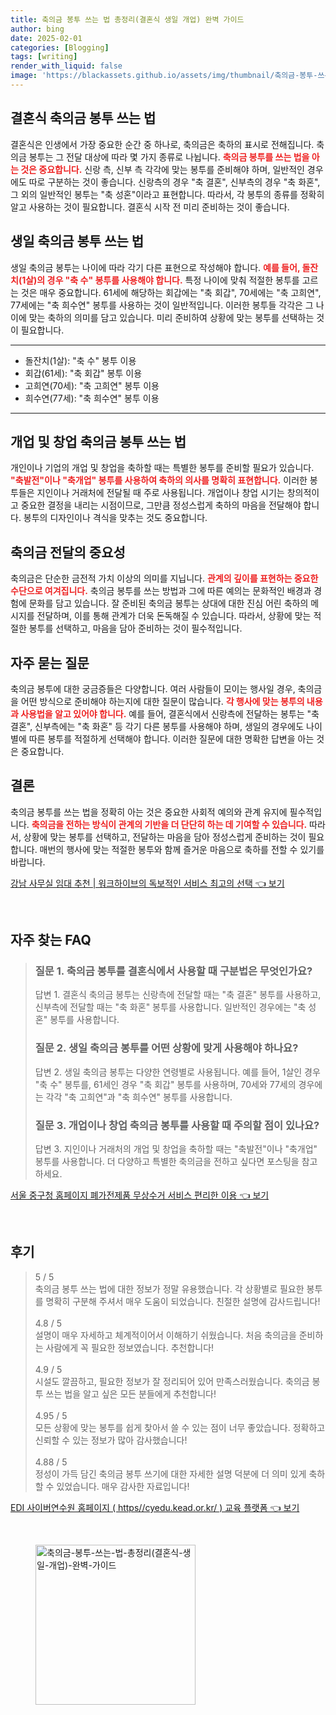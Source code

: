 ```yaml
---
title: 축의금 봉투 쓰는 법 총정리(결혼식 생일 개업) 완벽 가이드
author: bing
date: 2025-02-01
categories: [Blogging]
tags: [writing]
render_with_liquid: false
image: 'https://blackassets.github.io/assets/img/thumbnail/축의금-봉투-쓰는-법-총정리(결혼식-생일-개업)-완벽-가이드.webp'
---
```



<h2 id='결혼식_축의금_봉투_쓰기'>결혼식 축의금 봉투 쓰는 법</h2>

<p>결혼식은 인생에서 가장 중요한 순간 중 하나로, 축의금은 축하의 표시로 전해집니다. 축의금 봉투는 그 전달 대상에 따라 몇 가지 종류로 나뉩니다. <b><span style="color: #ee2323;">축의금 봉투를 쓰는 법을 아는 것은 중요합니다.</span></b> 신랑 측, 신부 측 각각에 맞는 봉투를 준비해야 하며, 일반적인 경우에도 따로 구분하는 것이 좋습니다. 신랑측의 경우 "축 결혼", 신부측의 경우 "축 화혼", 그 외의 일반적인 봉투는 "축 성혼"이라고 표현합니다. 따라서, 각 봉투의 종류를 정확히 알고 사용하는 것이 필요합니다. 결혼식 시작 전 미리 준비하는 것이 좋습니다.</p>

<h2 id='생일_축의금_봉투_쓰기'>생일 축의금 봉투 쓰는 법</h2>

<p>생일 축의금 봉투는 나이에 따라 각기 다른 표현으로 작성해야 합니다. <b><span style="color: #ee2323;">예를 들어, 돌잔치(1살)의 경우 "축 수" 봉투를 사용해야 합니다.</span></b> 특정 나이에 맞춰 적절한 봉투를 고르는 것은 매우 중요합니다. 61세에 해당하는 회갑에는 "축 회갑", 70세에는 "축 고희연", 77세에는 "축 희수연" 봉투를 사용하는 것이 일반적입니다. 이러한 봉투들 각각은 그 나이에 맞는 축하의 의미를 담고 있습니다. 미리 준비하여 상황에 맞는 봉투를 선택하는 것이 필요합니다.</p>

<hr />

<ul>
    <li>돌잔치(1살): "축 수" 봉투 이용</li>
    <li>회갑(61세): "축 회갑" 봉투 이용</li>
    <li>고희연(70세): "축 고희연" 봉투 이용</li>
    <li>희수연(77세): "축 희수연" 봉투 이용</li>
</ul>

<hr />

<h2 id='개업_창업_축의금_봉투_쓰기'>개업 및 창업 축의금 봉투 쓰는 법</h2>

<p>개인이나 기업의 개업 및 창업을 축하할 때는 특별한 봉투를 준비할 필요가 있습니다. <b><span style="color: #ee2323;">"축발전"이나 "축개업" 봉투를 사용하여 축하의 의사를 명확히 표현합니다.</span></b> 이러한 봉투들은 지인이나 거래처에 전달될 때 주로 사용됩니다. 개업이나 창업 시기는 창의적이고 중요한 결정을 내리는 시점이므로, 그만큼 정성스럽게 축하의 마음을 전달해야 합니다. 봉투의 디자인이나 격식을 맞추는 것도 중요합니다.</p>

<h2 id='축의금_전달의_중요성'>축의금 전달의 중요성</h2>

<p>축의금은 단순한 금전적 가치 이상의 의미를 지닙니다. <b><span style="color: #ee2323;">관계의 깊이를 표현하는 중요한 수단으로 여겨집니다.</span></b> 축의금 봉투를 쓰는 방법과 그에 따른 예의는 문화적인 배경과 경험에 문화를 담고 있습니다. 잘 준비된 축의금 봉투는 상대에 대한 진심 어린 축하의 메시지를 전달하며, 이를 통해 관계가 더욱 돈독해질 수 있습니다. 따라서, 상황에 맞는 적절한 봉투를 선택하고, 마음을 담아 준비하는 것이 필수적입니다.</p>

<h2 id='자주_묻는_질문'>자주 묻는 질문</h2>

<p>축의금 봉투에 대한 궁금증들은 다양합니다. 여러 사람들이 모이는 행사일 경우, 축의금을 어떤 방식으로 준비해야 하는지에 대한 질문이 많습니다. <b><span style="color: #ee2323;">각 행사에 맞는 봉투의 내용과 사용법을 알고 있어야 합니다.</span></b> 예를 들어, 결혼식에서 신랑측에 전달하는 봉투는 "축 결혼", 신부측에는 "축 화혼" 등 각기 다른 봉투를 사용해야 하며, 생일의 경우에도 나이별에 따른 봉투를 적절하게 선택해야 합니다. 이러한 질문에 대한 명확한 답변을 아는 것은 중요합니다.</p>

<h2 id='결론'>결론</h2>

<p>축의금 봉투를 쓰는 법을 정확히 아는 것은 중요한 사회적 예의와 관계 유지에 필수적입니다. <b><span style="color: #ee2323;">축의금을 전하는 방식이 관계의 기반을 더 단단히 하는 데 기여할 수 있습니다.</span></b> 따라서, 상황에 맞는 봉투를 선택하고, 전달하는 마음을 담아 정성스럽게 준비하는 것이 필요합니다. 매번의 행사에 맞는 적절한 봉투와 함께 즐거운 마음으로 축하를 전할 수 있기를 바랍니다.</p>


<p><a class="click-button" title="강남 사무실 임대 추천 | 워크하이브의 독보적인 서비스 최고의 선택" href="https://blackassets.github.io/posts/%EA%B0%95%EB%82%A8-%EC%82%AC%EB%AC%B4%EC%8B%A4-%EC%9E%84%EB%8C%80-%EC%B6%94%EC%B2%9C-%EC%9B%8C%ED%81%AC%ED%95%98%EC%9D%B4%EB%B8%8C%EC%9D%98-%EB%8F%85%EB%B3%B4%EC%A0%81%EC%9D%B8-%EC%84%9C%EB%B9%84%EC%8A%A4-%EC%B5%9C%EA%B3%A0%EC%9D%98-%EC%84%A0%ED%83%9D/" rel="dofollow">강남 사무실 임대 추천 | 워크하이브의 독보적인 서비스 최고의 선택 👈 보기</a></p><br>
<h2 id='자주_찾는_FAQ'>자주 찾는 FAQ</h2>
<div itemscope="" itemtype="https://schema.org/FAQPage"> 
<blockquote> 
<div itemscope="" itemprop="mainEntity" itemtype="https://schema.org/Question"> 
<h3 itemprop="name">질문 1. 축의금 봉투를 결혼식에서 사용할 때 구분법은 무엇인가요?</h3> 
<div itemscope="" itemprop="acceptedAnswer" itemtype="https://schema.org/Answer"> 
<span itemprop="text"> 
<p>답변 1. 결혼식 축의금 봉투는 신랑측에 전달할 때는 "축 결혼" 봉투를 사용하고, 신부측에 전달할 때는 "축 화혼" 봉투를 사용합니다. 일반적인 경우에는 "축 성혼" 봉투를 사용합니다.</p> 
</span> 
</div> 
</div> 

<div itemscope="" itemprop="mainEntity" itemtype="https://schema.org/Question"> 
<h3 itemprop="name">질문 2. 생일 축의금 봉투를 어떤 상황에 맞게 사용해야 하나요?</h3> 
<div itemscope="" itemprop="acceptedAnswer" itemtype="https://schema.org/Answer"> 
<span itemprop="text"> 
<p>답변 2. 생일 축의금 봉투는 다양한 연령별로 사용됩니다. 예를 들어, 1살인 경우 "축 수" 봉투를, 61세인 경우 "축 회갑" 봉투를 사용하며, 70세와 77세의 경우에는 각각 "축 고희연"과 "축 희수연" 봉투를 사용합니다.</p> 
</span> 
</div> 
</div> 

<div itemscope="" itemprop="mainEntity" itemtype="https://schema.org/Question"> 
<h3 itemprop="name">질문 3. 개업이나 창업 축의금 봉투를 사용할 때 주의할 점이 있나요?</h3> 
<div itemscope="" itemprop="acceptedAnswer" itemtype="https://schema.org/Answer"> 
<span itemprop="text"> 
<p>답변 3. 지인이나 거래처의 개업 및 창업을 축하할 때는 "축발전"이나 "축개업" 봉투를 사용합니다. 더 다양하고 특별한 축의금을 전하고 싶다면 포스팅을 참고하세요.</p> 
</span> 
</div> 
</div> 

</blockquote> 
</div>
<p><a class="click-button" title="서울 중구청 홈페이지 폐가전제품 무상수거 서비스 편리한 이용" href="https://blackassets.github.io/posts/%EC%84%9C%EC%9A%B8-%EC%A4%91%EA%B5%AC%EC%B2%AD-%ED%99%88%ED%8E%98%EC%9D%B4%EC%A7%80-%ED%8F%90%EA%B0%80%EC%A0%84%EC%A0%9C%ED%92%88-%EB%AC%B4%EC%83%81%EC%88%98%EA%B1%B0-%EC%84%9C%EB%B9%84%EC%8A%A4-%ED%8E%B8%EB%A6%AC%ED%95%9C-%EC%9D%B4%EC%9A%A9/" rel="dofollow">서울 중구청 홈페이지 폐가전제품 무상수거 서비스 편리한 이용 👈 보기</a></p><br>
<h2 id='후기'>후기</h2>
<div itemscope itemtype="https://schema.org/Product">
  <blockquote>
  <div itemprop="review" itemscope itemtype="https://schema.org/Review">
      <div itemprop="reviewRating" itemscope itemtype="https://schema.org/Rating"> <span itemprop="ratingValue">5</span> / <span itemprop="bestRating">5</span> </div>
      <span itemprop="reviewBody">축의금 봉투 쓰는 법에 대한 정보가 정말 유용했습니다. 각 상황별로 필요한 봉투를 명확히 구분해 주셔서 매우 도움이 되었습니다. 친절한 설명에 감사드립니다!</span>
  </div>
  <br>
  <div itemprop="review" itemscope itemtype="https://schema.org/Review">
      <div itemprop="reviewRating" itemscope itemtype="https://schema.org/Rating"> <span itemprop="ratingValue">4.8</span> / <span itemprop="bestRating">5</span> </div>
      <span itemprop="reviewBody">설명이 매우 자세하고 체계적이어서 이해하기 쉬웠습니다. 처음 축의금을 준비하는 사람에게 꼭 필요한 정보였습니다. 추천합니다!</span>
  </div>
  <br>
  <div itemprop="review" itemscope itemtype="https://schema.org/Review">
      <div itemprop="reviewRating" itemscope itemtype="https://schema.org/Rating"> <span itemprop="ratingValue">4.9</span> / <span itemprop="bestRating">5</span> </div>
      <span itemprop="reviewBody">시설도 깔끔하고, 필요한 정보가 잘 정리되어 있어 만족스러웠습니다. 축의금 봉투 쓰는 법을 알고 싶은 모든 분들에게 추천합니다!</span>
  </div>
  <br>
  <div itemprop="review" itemscope itemtype="https://schema.org/Review">
      <div itemprop="reviewRating" itemscope itemtype="https://schema.org/Rating"> <span itemprop="ratingValue">4.95</span> / <span itemprop="bestRating">5</span> </div>
      <span itemprop="reviewBody">모든 상황에 맞는 봉투를 쉽게 찾아서 쓸 수 있는 점이 너무 좋았습니다. 정확하고 신뢰할 수 있는 정보가 많아 감사했습니다!</span>
  </div>
  <br>
  <div itemprop="review" itemscope itemtype="https://schema.org/Review">
      <div itemprop="reviewRating" itemscope itemtype="https://schema.org/Rating"> <span itemprop="ratingValue">4.88</span> / <span itemprop="bestRating">5</span> </div>
      <span itemprop="reviewBody">정성이 가득 담긴 축의금 봉투 쓰기에 대한 자세한 설명 덕분에 더 의미 있게 축하할 수 있었습니다. 매우 감사한 자료입니다!</span>
  </div>
  </blockquote>
</div>
<p><a class="click-button" title="EDI 사이버연수원 홈페이지 ( https//cyedu.kead.or.kr/ ) 교육 플랫폼" href="https://blackassets.github.io/posts/EDI-%EC%82%AC%EC%9D%B4%EB%B2%84%EC%97%B0%EC%88%98%EC%9B%90-%ED%99%88%ED%8E%98%EC%9D%B4%EC%A7%80-(-httpscyedu.kead.or.kr-)-%EA%B5%90%EC%9C%A1-%ED%94%8C%EB%9E%AB%ED%8F%BC/" rel="dofollow">EDI 사이버연수원 홈페이지 ( https//cyedu.kead.or.kr/ ) 교육 플랫폼 👈 보기</a></p><br>
<figure class="image"><img src="https://blackassets.github.io/assets/img/thumbnail/축의금-봉투-쓰는-법-총정리(결혼식-생일-개업)-완벽-가이드.webp" alt="축의금-봉투-쓰는-법-총정리(결혼식-생일-개업)-완벽-가이드" width="256" height="256"></figure>